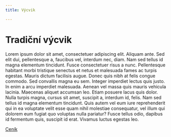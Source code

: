```yaml
---
title: Výcvik

---
```


# Tradiční výcvik

<p>Lorem ipsum dolor sit amet, consectetuer adipiscing elit. Aliquam ante. Sed elit dui, pellentesque a, faucibus vel, interdum nec, diam. Nam sed tellus id magna elementum tincidunt. Fusce consectetuer risus a nunc. Pellentesque habitant morbi tristique senectus et netus et malesuada fames ac turpis egestas. Mauris dictum facilisis augue. Donec quis nibh at felis congue commodo. Sed convallis magna eu sem. Integer imperdiet lectus quis justo. In enim a arcu imperdiet malesuada. Aenean vel massa quis mauris vehicula lacinia. Maecenas aliquet accumsan leo. Etiam posuere lacus quis dolor. Nulla turpis magna, cursus sit amet, suscipit a, interdum id, felis. Nam sed tellus id magna elementum tincidunt. Quis autem vel eum iure reprehenderit qui in ea voluptate velit esse quam nihil molestiae consequatur, vel illum qui dolorem eum fugiat quo voluptas nulla pariatur? Fusce tellus odio, dapibus id fermentum quis, suscipit id erat. Vivamus luctus egestas leo.</p>

[Ceník](../../cenik)